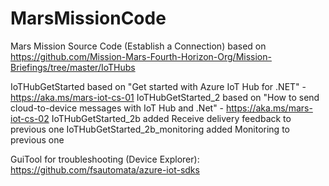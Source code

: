 # MarsMissionCode
Mars Mission Source Code (Establish a Connection) based on https://github.com/Mission-Mars-Fourth-Horizon-Org/Mission-Briefings/tree/master/IoTHubs

IoTHubGetStarted based on "Get started with Azure IoT Hub for .NET" - https://aka.ms/mars-iot-cs-01
IoTHubGetStarted_2 based on "How to send cloud-to-device messages with IoT Hub and .Net" - https://aka.ms/mars-iot-cs-02
IoTHubGetStarted_2b added Receive delivery feedback to previous one
IoTHubGetStarted_2b_monitoring added Monitoring to previous one


GuiTool for troubleshooting (Device Explorer): https://github.com/fsautomata/azure-iot-sdks
